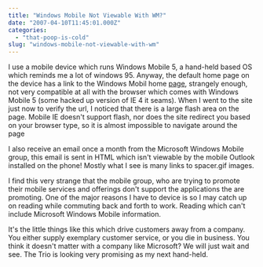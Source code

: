 ```yaml
---
title: "Windows Mobile Not Viewable With WM?"
date: "2007-04-10T11:45:01.000Z"
categories: 
  - "that-poop-is-cold"
slug: "windows-mobile-not-viewable-with-wm"
---
```


I use a mobile device which runs Windows Mobile 5, a hand-held based OS which reminds me a lot of windows 95. Anyway, the default home page on the device has a link to the Windows Mobil home [page](http://www.microsoft.com/windowsmobile), strangely enough, not very compatible at all with the browser which comes with Windows Mobile 5 (some hacked up version of IE 4 it seams). When I went to the site just now to verify the url, I noticed that there is a large flash area on the page. Mobile IE doesn't support flash, nor does the site redirect you based on your browser type, so it is almost impossible to navigate around the page

I also receive an email once a month from the Microsoft Windows Mobile group, this email is sent in HTML which isn't viewable by the mobile Outlook installed on the phone! Mostly what I see is many links to spacer.gif images.

I find this very strange that the mobile group, who are trying to promote their mobile services and offerings don't support the applications the are promoting. One of the major reasons I have to device is so I may catch up on reading while commuting back and forth to work. Reading which can't include Microsoft Windows Mobile information.

It's the little things like this which drive customers away from a company. You either supply exemplary customer service, or you die in business. You think it doesn't matter with a company like Microsoft? We will just wait and see. The Trio is looking very promising as my next hand-held.
